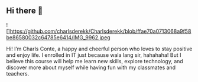 ## Hi there 👋
![]https://github.com/charlsderekk/Charlsderekk/blob/ffae70a0713068a9f58be86580032c64785e6414/IMG_9962.jpeg

Hi! I’m Charls Conte, a happy and cheerful person who loves to stay positive and enjoy life. I enrolled in IT just because wala lang sir, hahahaha! But I believe this course will help me learn new skills, explore technology, and discover more about myself while having fun with my classmates and teachers.
